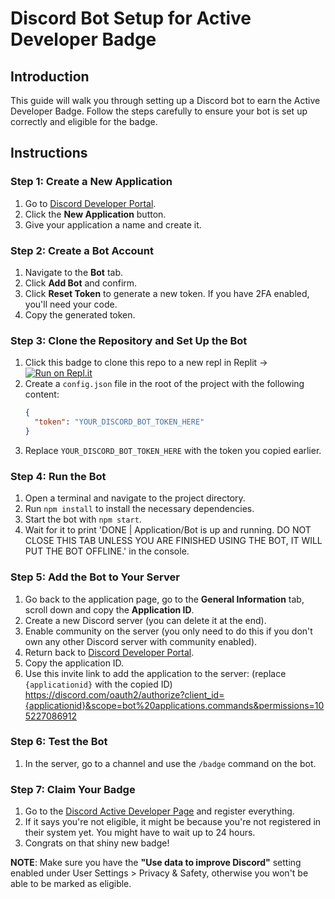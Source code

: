 
# Discord Bot Setup for Active Developer Badge

## Introduction

This guide will walk you through setting up a Discord bot to earn the Active Developer Badge. Follow the steps carefully to ensure your bot is set up correctly and eligible for the badge.

## Instructions

### Step 1: Create a New Application

1. Go to [Discord Developer Portal](https://discord.com/developers/applications).
2. Click the **New Application** button.
3. Give your application a name and create it.

### Step 2: Create a Bot Account

1. Navigate to the **Bot** tab.
2. Click **Add Bot** and confirm.
3. Click **Reset Token** to generate a new token. If you have 2FA enabled, you'll need your code.
4. Copy the generated token.

### Step 3: Clone the Repository and Set Up the Bot

1. Click this badge to clone this repo to a new repl in Replit -> [![Run on Repl.it](https://replit.com/badge/github/mogelpeter/active-developer-badge)](https://replit.com/new/github/mogelpeter/active-developer-badge)
2. Create a `config.json` file in the root of the project with the following content:
   ```json
   {
     "token": "YOUR_DISCORD_BOT_TOKEN_HERE"
   }
   ```
3. Replace `YOUR_DISCORD_BOT_TOKEN_HERE` with the token you copied earlier.

### Step 4: Run the Bot

1. Open a terminal and navigate to the project directory.
2. Run `npm install` to install the necessary dependencies.
3. Start the bot with `npm start`.
4. Wait for it to print 'DONE | Application/Bot is up and running. DO NOT CLOSE THIS TAB UNLESS YOU ARE FINISHED USING THE BOT, IT WILL PUT THE BOT OFFLINE.' in the console.

### Step 5: Add the Bot to Your Server

1. Go back to the application page, go to the **General Information** tab, scroll down and copy the **Application ID**.
2. Create a new Discord server (you can delete it at the end).
3. Enable community on the server (you only need to do this if you don't own any other Discord server with community enabled).
4. Return back to [Discord Developer Portal](https://discord.com/developers/applications).
5. Copy the application ID.
6. Use this invite link to add the application to the server: (replace `{applicationid}` with the copied ID) https://discord.com/oauth2/authorize?client_id={applicationid}&scope=bot%20applications.commands&permissions=105227086912

### Step 6: Test the Bot

1. In the server, go to a channel and use the `/badge` command on the bot.

### Step 7: Claim Your Badge

1. Go to the [Discord Active Developer Page](https://discord.com/developers/active-developer) and register everything.
2. If it says you're not eligible, it might be because you're not registered in their system yet. You might have to wait up to 24 hours.
3. Congrats on that shiny new badge!

**NOTE**: Make sure you have the **"Use data to improve Discord"** setting enabled under User Settings > Privacy & Safety, otherwise you won't be able to be marked as eligible.

